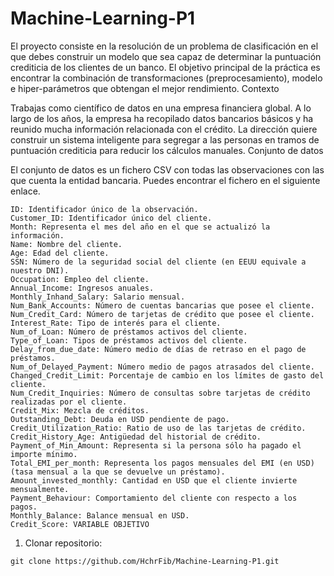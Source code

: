 # Machine-Learning-P1
El proyecto consiste en la resolución de un problema de clasificación en el que debes construir un modelo que sea capaz de determinar la puntuación crediticia de los clientes de un banco. El objetivo principal de la práctica es encontrar la combinación de transformaciones (preprocesamiento), modelo e hiper-parámetros que obtengan el mejor rendimiento.
Contexto

Trabajas como científico de datos en una empresa financiera global. A lo largo de los años, la empresa ha recopilado datos bancarios básicos y ha reunido mucha información relacionada con el crédito. La dirección quiere construir un sistema inteligente para segregar a las personas en tramos de puntuación crediticia para reducir los cálculos manuales.
Conjunto de datos

El conjunto de datos es un fichero CSV con todas las observaciones con las que cuenta la entidad bancaria. Puedes encontrar el fichero en el siguiente enlace.

    ID: Identificador único de la observación.
    Customer_ID: Identificador único del cliente.
    Month: Representa el mes del año en el que se actualizó la información.
    Name: Nombre del cliente.
    Age: Edad del cliente.
    SSN: Número de la seguridad social del cliente (en EEUU equivale a nuestro DNI).
    Occupation: Empleo del cliente.
    Annual_Income: Ingresos anuales.
    Monthly_Inhand_Salary: Salario mensual.
    Num_Bank_Accounts: Número de cuentas bancarias que posee el cliente.
    Num_Credit_Card: Número de tarjetas de crédito que posee el cliente.
    Interest_Rate: Tipo de interés para el cliente.
    Num_of_Loan: Número de préstamos activos del cliente.
    Type_of_Loan: Tipos de préstamos activos del cliente.
    Delay_from_due_date: Número medio de días de retraso en el pago de préstamos.
    Num_of_Delayed_Payment: Número medio de pagos atrasados del cliente.
    Changed_Credit_Limit: Porcentaje de cambio en los límites de gasto del cliente.
    Num_Credit_Inquiries: Número de consultas sobre tarjetas de crédito realizadas por el cliente.
    Credit_Mix: Mezcla de créditos.
    Outstanding_Debt: Deuda en USD pendiente de pago.
    Credit_Utilization_Ratio: Ratio de uso de las tarjetas de crédito.
    Credit_History_Age: Antigüedad del historial de crédito.
    Payment_of_Min_Amount: Representa si la persona sólo ha pagado el importe mínimo.
    Total_EMI_per_month: Representa los pagos mensuales del EMI (en USD) (tasa mensual a la que se devuelve un préstamo).
    Amount_invested_monthly: Cantidad en USD que el cliente invierte mensualmente.
    Payment_Behaviour: Comportamiento del cliente con respecto a los pagos.
    Monthly_Balance: Balance mensual en USD.
    Credit_Score: VARIABLE OBJETIVO

1. Clonar repositorio:

```
git clone https://github.com/HchrFib/Machine-Learning-P1.git
```
